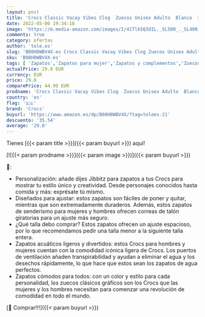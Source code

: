 ```yaml
---
layout: post
title: 'Crocs Classic Vacay Vibes Clog  Zuecos Unisex Adulto  Blanco  39/40 EU'
date: 2022-05-06 19:34:18
image: 'https://m.media-amazon.com/images/I/41Tlk5Q3dIL._SL500_._SL400_.jpg'
comments: true
category: ofertas
author: 'tole.es'
slug: 'B08H8WBV4X-es Crocs Classic Vacay Vibes Clog Zuecos Unisex Adulto Blanco...'
sku: 'B08H8WBV4X-es'
tags: [ 'Zapatos','Zapatos para mujer','Zapatos y complementos','Zuecos de mujer','Zuecos y mules de mujer','crocs','zuecos','🇪🇸', ]
actualPrice: 29.0 EUR
currency: EUR
price: 29.0
comparePrice: 44.99 EUR
prodname: 'Crocs Classic Vacay Vibes Clog  Zuecos Unisex Adulto  Blanco  39/40 EU'
country: 'es'
flag: '🇪🇸'
brand: 'Crocs'
buyurl: 'https://www.amazon.es/dp/B08H8WBV4X/?tag=tolees-21'
descuento: '35.54'
average: '29.0'
---
```


Tienes [{{< param title >}}]({{< param buyurl >}}) aqui!

[![{{< param prodname >}}]({{< param image >}})]({{< param buyurl >}})

🔎:

- Personalización: añade dijes Jibbitz para zapatos a tus Crocs para mostrar tu estilo único y creatividad. Desde personajes conocidos hasta comida y más: exprésate tú mismo.
- Diseñados para ajustar: estos zapatos son fáciles de poner y quitar, mientras que son extremadamente duraderos. Además, estos zapatos de senderismo para mujeres y hombres ofrecen correas de talón giratorias para un ajuste más seguro.
- ¿Qué talla debo comprar? Estos zapatos ofrecen un ajuste espacioso, por lo que recomendamos pedir una talla menor a la siguiente talla entera.
- Zapatos acuáticos ligeros y divertidos: estos Crocs para hombres y mujeres cuentan con la comodidad icónica ligera de Crocs. Los puertos de ventilación añaden transpirabilidad y ayudan a eliminar el agua y los desechos rápidamente, lo que hace que estos sean los zapatos de agua perfectos.
- Zapatos cómodos para todos: con un color y estilo para cada personalidad, los zuecos clásicos gráficos son los Crocs que las mujeres y los hombres necesitan para comenzar una revolución de comodidad en todo el mundo.

[🛒 Comprar!!!]({{< param buyurl >}})

